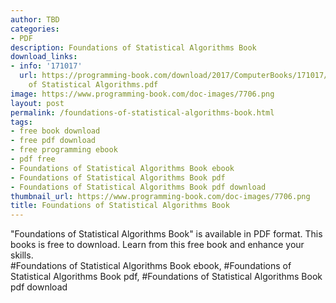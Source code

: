 ```yaml
---
author: TBD
categories:
- PDF
description: Foundations of Statistical Algorithms Book
download_links:
- info: '171017'
  url: https://programming-book.com/download/2017/ComputerBooks/171017/Foundations
    of Statistical Algorithms.pdf
image: https://www.programming-book.com/doc-images/7706.png
layout: post
permalink: /foundations-of-statistical-algorithms-book.html
tags:
- free book download
- free pdf download
- free programming ebook
- pdf free
- Foundations of Statistical Algorithms Book ebook
- Foundations of Statistical Algorithms Book pdf
- Foundations of Statistical Algorithms Book pdf download
thumbnail_url: https://www.programming-book.com/doc-images/7706.png
title: Foundations of Statistical Algorithms Book
---
```


 
<div class="item-desc text-justify">
  "Foundations of Statistical Algorithms Book" is available in PDF format. This books is free to download. Learn from this free book and enhance your skills.
  <br>
  #Foundations of Statistical Algorithms Book ebook, #Foundations of Statistical Algorithms Book pdf, #Foundations of Statistical Algorithms Book pdf download
</div>